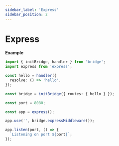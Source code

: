```yaml
---
sidebar_label: 'Express'
sidebar_position: 2
---
```


# Express

**Example**

```ts twoslash title='index.ts'
import { initBridge, handler } from 'bridge';
import express from 'express';

const hello = handler({
  resolve: () => 'hello',
});

const bridge = initBridge({ routes: { hello } });

const port = 8080;

const app = express();

app.use('', bridge.expressMiddleware());

app.listen(port, () => {
  `Listening on port ${port}`;
});
```
